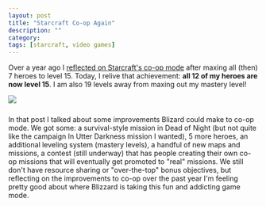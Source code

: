 ```yaml
---
layout: post
title: "Starcraft Co-op Again"
description: ""
category: 
tags: [starcraft, video games]
---
```


Over a year ago I [reflected on Starcraft's co-op mode][1] after maxing all (then) 7 heroes to level 15. Today, I relive that achievement: **all 12 of my heroes are now level 15**. I am also 19 levels away from maxing out my mastery level!

<div>
	<img class="rounded-corners" style="max-width: 700px; border: 1px;" src="{{ site.images2017 }}/08-08/coop.png"/>
	<p class="caption-text" style="line-height: 1.5em; margin-bottom: 24px;"><strong></strong></p>
</div>

In that post I talked about some improvements Blizard could make to co-op mode. We got some: a survival-style mission in Dead of Night (but not quite like the campaign In Utter Darkness mission I wanted), 5 more heroes, an additional leveling system (mastery levels), a handful of new maps and missions, a contest (still underway) that has people creating their own co-op missions that will eventually get promoted to "real" missions. We still don't have resource sharing or "over-the-top" bonus objectives, but reflecting on the improvements to co-op over the past year I'm feeling pretty good about where Blizzard is taking this fun and addicting game mode.

[1]: 2016/05/08/starcraft-co-op/